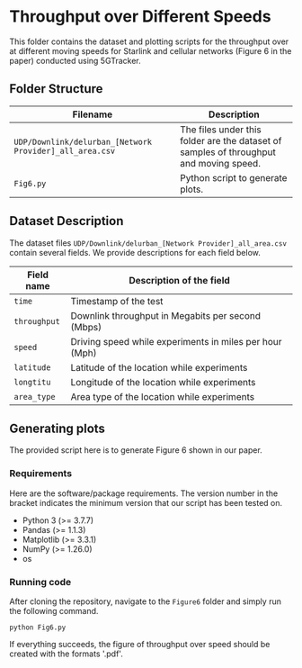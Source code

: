 # Throughput over Different Speeds

This folder contains the dataset and plotting scripts for the throughput over at different moving speeds for Starlink and cellular networks (Figure 6 in the paper) conducted using 5GTracker.

## Folder Structure

| Filename | Description |
|---|---|
| `UDP/Downlink/delurban_[Network Provider]_all_area.csv` | The files under this folder are the dataset of samples of throughput and moving speed. |
| `Fig6.py` | Python script to generate plots. |

## Dataset Description

The dataset files `UDP/Downlink/delurban_[Network Provider]_all_area.csv` contain several fields. We provide descriptions for each field below.

| Field name | Description of the field |
|---|---|
| `time` | Timestamp of the test |
| `throughput` | Downlink throughput in Megabits per second (Mbps) |
| `speed` | Driving speed while experiments in miles per hour (Mph) |
| `latitude` | Latitude of the location while experiments |
| `longtitu` | Longitude of the location while experiments |
| `area_type` | Area type of the location while experiments |

## Generating plots

The provided script here is to generate Figure 6 shown in our paper.

### Requirements

Here are the software/package requirements. The version number in the bracket indicates the minimum version that our script has been tested on.

- Python 3 (>= 3.7.7)
- Pandas (>= 1.1.3)
- Matplotlib (>= 3.3.1)
- NumPy (>= 1.26.0)
- os

### Running code

After cloning the repository, navigate to the `Figure6` folder and simply run the following command.

`python Fig6.py`

If everything succeeds, the figure of throughput over speed should be created with the formats '.pdf'.
